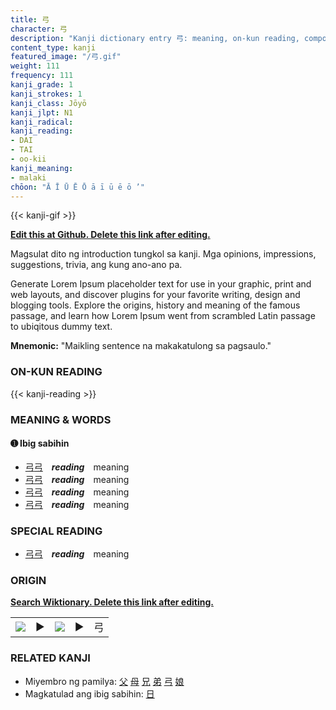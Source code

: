 ```yaml
---
title: 弓
character: 弓
description: "Kanji dictionary entry 弓: meaning, on-kun reading, compounds, origin, related kanji"
content_type: kanji
featured_image: "/弓.gif"
weight: 111
frequency: 111
kanji_grade: 1
kanji_strokes: 1
kanji_class: Jōyō
kanji_jlpt: N1
kanji_radical: 
kanji_reading: 
- DAI
- TAI
- oo-kii
kanji_meaning:
- malaki
chōon: "Ā Ī Ū Ē Ō ā ī ū ē ō ’"
---
```

[//]: # (Don't edit the line below. Kanji animated GIF code is automatically generated.)
{{< kanji-gif >}}

[//]: # (Edit below this line.)

**[Edit this at Github. Delete this link after editing.](https://github.com/tim0g/tim/tree/main/content/kanji/弓/index.md)**

Magsulat dito ng introduction tungkol sa kanji. Mga opinions, impressions, suggestions, trivia, ang kung ano-ano pa.

Generate Lorem Ipsum placeholder text for use in your graphic, print and web layouts, and discover plugins for your favorite writing, design and blogging tools. Explore the origins, history and meaning of the famous passage, and learn how Lorem Ipsum went from scrambled Latin passage to ubiqitous dummy text.
 
**Mnemonic:** "Maikling sentence na makakatulong sa pagsaulo."

### ON-KUN READING

[//]: # (Don't edit the line below. ON-KUN READING code is automatically generated.)
{{< kanji-reading >}}

### MEANING & WORDS

#### ➊ **Ibig sabihin**
  - [弓](../弓)[弓](../弓)　***reading***　meaning
  - [弓](../弓)[弓](../弓)　***reading***　meaning
  - [弓](../弓)[弓](../弓)　***reading***　meaning
  - [弓](../弓)[弓](../弓)　***reading***　meaning

### SPECIAL READING
  - [弓](../弓)[弓](../弓)　***reading***　meaning

### ORIGIN

**[Search Wiktionary. Delete this link after editing.](https://wiktionary.org/wiki/弓)**
<table class="kanji-table"><tr><td>
<img src="60px-弓-bronze.svg.png">
</td><td>▶</td><td>
<img src="60px-弓-oracle.svg.png">
</td><td>▶</td>
<td class="kanji-origin">弓</td>
</tr></table>

### RELATED KANJI
- Miyembro ng pamilya: [父](../父) [母](../母) [兄](../兄) [弟](../弟) [弓](../弓) [娘](../娘)
- Magkatulad ang ibig sabihin: [日](../日)
